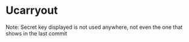 # Ucarryout
Note: Secret key displayed is not used anywhere, not even the one that shows in the last commit

